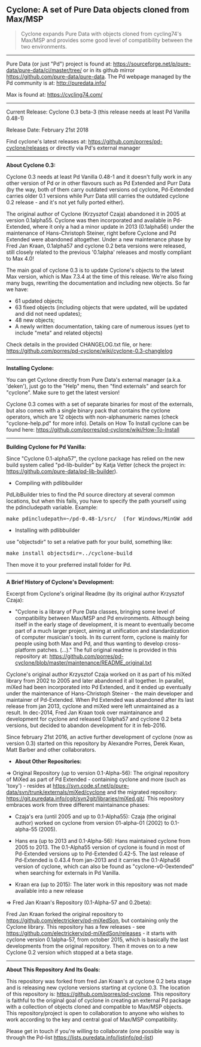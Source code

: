 

Cyclone: A set of Pure Data objects cloned from Max/MSP 
-------

> Cyclone expands Pure Data with objects cloned from cycling74's Max/MSP and provides some good level of compatibility between the two environments. 

-------

Pure Data (or just "Pd") project is found at: https://sourceforge.net/p/pure-data/pure-data/ci/master/tree/
or in its github mirror https://github.com/pure-data/pure-data. The Pd webpage managed by the Pd community is at: http://puredata.info/

Max is found at: https://cycling74.com/

-------

Current Release: Cyclone 0.3 beta-3 (this release needs at least Pd Vanilla 0.48-1)

Release Date: February 21st 2018

Find cyclone's latest releases at: https://github.com/porres/pd-cyclone/releases or directly via Pd's external manager 

-------
<strong>About Cyclone 0.3:</strong>

Cyclone 0.3 needs at least Pd Vanilla 0.48-1 and it doesn't fully work in any other version of Pd or in other flavours such as Pd Extended and Purr Data (by the way, both of them carry outdated versions od cyclone, Pd-Extended carries older 0.1 versions while Purr Data still carries the outdated cyclone 0.2 release - and it's not yet fully ported either).

The original author of Cyclone (Krzysztof Czaja) abandoned it in 2005 at version 0.1alpha55. Cyclone was then incorporated and available in Pd-Extended, where it only a had a minor update in 2013 (0.1alpha56) under the maintenance of Hans-Christoph Steiner, right before Cyclone and Pd Extended were abandoned altogether. Under a new maintenance phase by Fred Jan Kraan, 0.1alpha57 and cyclone 0.2 beta versions were released, still closely related to the previous '0.1alpha' releases and mostly compliant to Max 4.0!

The main goal of cyclone 0.3 is to update Cyclone's objects to the latest Max version, which is Max 7.3.4 at the time of this release. We're also fixing many bugs, rewriting the documentation and including new objects. So far we have:

- 61 updated objects;
- 63 fixed objects (including objects that were updated, will be updated and did not need updates);
- 48 new objects;
- A newly written documentation, taking care of numerous issues (yet to include "meta" and related objects)

Check details in the provided CHANGELOG.txt file, or here: https://github.com/porres/pd-cyclone/wiki/cyclone-0.3-changlelog

-------

<strong>Installing Cyclone:</strong>

You can get Cyclone directly from Pure Data's external manager (a.k.a. 'deken'), just go to the "Help" menu, then "find externals" and search for "cyclone". Make sure to get the latest version!

Cyclone 0.3 comes with a set of separate binaries for most of the externals, but also comes with a single binary pack that contains the cyclone operators, which are 12 objects with non-alphanumeric names (check "cyclone-help.pd" for more info). Details on How To Install cyclone can be found here: https://github.com/porres/pd-cyclone/wiki/How-To-Install

-------

<strong>Building Cyclone for Pd Vanilla:</strong>

Since "Cyclone 0.1-alpha57", the cyclone package has relied on the new build system called "pd-lib-builder" by Katja Vetter (check the project in: <https://github.com/pure-data/pd-lib-builder>). 

* Compiling with pdlibbuilder

PdLibBuilder tries to find the Pd source directory at several common locations, but when this fails, you have to specify the path yourself using the pdincludepath variable. Example:

<pre>make pdincludepath=~/pd-0.48-1/src/  (for Windows/MinGW add 'pdbinpath=~/pd-0.48-1/bin/)</pre>

* Installing with pdlibbuilder

use "objectsdir" to set a relative path for your build, something like:

<pre>make install objectsdir=../cyclone-build</pre>

Then move it to your preferred install folder for Pd.

-------

<strong>A Brief History of Cyclone's Development:</strong>

Excerpt from Cyclone's original Readme (by its original author Krzysztof Czaja):

* "Cyclone is a library of Pure Data classes, bringing some level of compatibility between Max/MSP and Pd environments. Although being itself in the early stage of development, it is meant to eventually become part of a much larger project, aiming at unification and standardization of computer musician's tools. In its current form, cyclone is mainly for people using both Max and Pd, and thus wanting to develop cross-platform patches. (...)." The full original readme is provided in this repository at: <https://github.com/porres/pd-cyclone/blob/master/maintenance/README_original.txt>

Cyclone's original author Krzysztof Czaja worked on it as part of his miXed library from 2002 to 2005 and later abandoned it all together. In parallel, miXed had been incorporated into Pd Extended, and it ended up eventually under the maintenance of Hans-Christoph Steiner - the main developer and maintainer of Pd-Extended. When Pd Extended was abandoned after its last release from jan 2013, cyclone and miXed were left unmaintained as a result. In dec-2014, Fred Jan Kraan took over maintainance and development for cyclone and released 0.1alpha57 and cyclone 0.2 beta versions, but decided to abandon development for it in feb-2016.

Since february 21st 2016, an active further development of cyclone (now as version 0.3) started on this repository by Alexandre Porres, Derek Kwan, Matt Barber and other collaborators.

* <strong>About Other Repositories:</strong>

=> Original Repository (up to version 0.1-Alpha-56):
The original repository of MiXed as part of Pd Extended - containing cyclone and more (such as 'toxy') - resides at <https://svn.code.sf.net/p/pure-data/svn/trunk/externals/miXed/cyclone> and the migrated repository: <https://git.puredata.info/cgit/svn2git/libraries/miXed.git/>. This repository embraces work from three different maintainance phases: 

- Czaja's era (until 2005 and up to 0.1-Alpha55): Czaja (the original author) worked on cyclone from version 01-alpha-01 (2002) to 0.1-alpha-55 (2005). 

- Hans era (up to 2013 and 0.1-Alpha-56): Hans maintained cyclone from 2005 to 2013. The 0.1-Alpha55 version of cyclone is found in most of Pd-Extended versions up to Pd-Extended 0.42-5. The last release of Pd-Extended is 0.43.4 from jan-2013 and it carries the 0.1-Alpha56 version of cyclone, which can also be found as "cyclone-v0-0extended" when searching for externals in Pd Vanilla.

- Kraan era (up to 2015): The later work in this repository was not made available into a new release

=> Fred Jan Kraan's Repository (0.1-Alpha-57 and 0.2beta):

Fred Jan Kraan forked the original repository to <https://github.com/electrickery/pd-miXedSon>, but containing only the Cyclone library. This repository has a few releases - see https://github.com/electrickery/pd-miXedSon/releases - it starts with cyclone version 0.1alpha-57, from october 2015, which is basically the last developments from the original repository. Then it moves on to a new Cyclone 0.2 version which stopped at a beta stage.

-------

<strong>About This Repository And Its Goals:</strong>

This repository was forked from fred Jan Kraan's at cyclone 0.2 beta stage and is releasing new cyclone versions starting at cyclone 0.3. The location of this repository is: https://github.com/porres/pd-cyclone. This repository is faithful to the original goal of cyclone in creating an external Pd package with a collection of objects cloned and compatible to Max/MSP objects. This repository/project is open to collaboration to anyone who wishes to work according to the key and central goal of Max/MSP compatibility. 

Please get in touch if you're willing to collaborate (one possible way is through the Pd-list https://lists.puredata.info/listinfo/pd-list)
